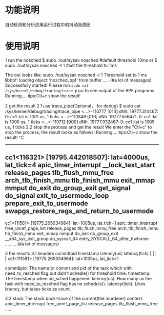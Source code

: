 # 功能说明
自动检测和分析应用运行过程中的抖动及原因

# 使用说明
1 run the nosched
 $ sudo ./out/sysak nosched	#default threshold 10ms
 or
 $ sudo ./out/sysak nosched -t 1  #set the threshold to 1ms

The out looks like:
sudo ./out/sysak nosched -t 1
Threshold set to 1 ms
libbpf: loading object 'nosched_bpf' from buffer
.....  (#a lot of messages)
Successfully started! Please run `sudo cat /sys/kernel/debug/tracing/trace_pipe` to see output of the BPF programs.
Running....
 tips:Ctl+c show the result!

2 get the result
2.1 use trace_pipe(Optional， for debug)
 $ sudo cat /sys/kernel/debug/tracing/trace_pipe
           <...>-110777 [014] dNh. 19777.314467: 0: cc1 :lat is 1001 us, 1 ticks
           <...>-110849 [016] dNh. 19777.556471: 0: cc1 :lat is 1000 us, 1 ticks
           <...>-110712 [000] dNh. 19777.932467: 0: cc1 :lat is 1005 us, 1 ticks
2.2 stop the process and get the result
We enter the "Ctl+c" to stop the process, the result looks as follows:
Running....
 tips:Ctl+c show the result!
^C
***********************************
cc1<116321> [19795.442018507]: lat=4000us, lat_tick=4
<ffffffff9aa0191f> apic_timer_interrupt
<ffffffff9a81a7d1> __lock_text_start
<ffffffff9a1f0bc8> release_pages
<ffffffff9a21c576> tlb_flush_mmu_free
<ffffffff9a21c6c2> arch_tlb_finish_mmu
<ffffffff9a21c83f> tlb_finish_mmu
<ffffffff9a227edd> exit_mmap
<ffffffff9a08e604> mmput
<ffffffff9a098227> do_exit
<ffffffff9a098c9a> do_group_exit
<ffffffff9a0a53e5> get_signal
<ffffffff9a01ed46> do_signal
<ffffffff9a0021c5> exit_to_usermode_loop
<ffffffff9a002614> prepare_exit_to_usermode
<ffffffff9aa00a34> swapgs_restore_regs_and_return_to_usermode
----------------------
cc1<111581> [19775.265934964]: lat=1005us, lat_tick=1
<ffffffff9aa0191f> apic_timer_interrupt
<ffffffff9a1e533d> free_unref_page_list
<ffffffff9a1f0bf7> release_pages
<ffffffff9a21c576> tlb_flush_mmu_free
<ffffffff9a21c6c2> arch_tlb_finish_mmu
<ffffffff9a21c83f> tlb_finish_mmu
<ffffffff9a227edd> exit_mmap
<ffffffff9a08e604> mmput
<ffffffff9a098227> do_exit
<ffffffff9a098c9a> do_group_exit
<ffffffff9a098d14> __x64_sys_exit_group
<ffffffff9a0027eb> do_syscall_64
<ffffffff9aa00088> entry_SYSCALL_64_after_hwframe
..........(#a lot of messages)

3 the results
3.1 headers
 comm&pid       timestamp    latency(us)   latency(tick)
    |               |            |             |
cc1<111581> [19775.265934964]: lat=1005us, lat_tick=1

comm&pid: The name(or comm) and pid of the task which with need_to_resched flag but didn't schedle() for threshold time.
timestamp: The timestamp when no_sched happened.
latency(us): How many us the task with need_to_resched flag has no schedule().
latency(tick): Likes latency, but takes ticks as count.

3.2 stack
The stack back-trace of the current(the murderer) context.
<ffffffff9aa0191f> apic_timer_interrupt
<ffffffff9a1e533d> free_unref_page_list
<ffffffff9a1f0bf7> release_pages
<ffffffff9a21c576> tlb_flush_mmu_free
......
